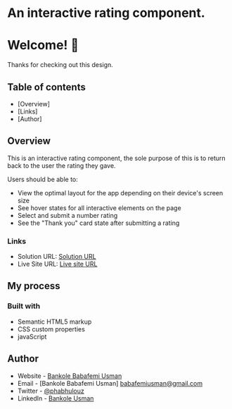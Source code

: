 # An interactive rating component.

# Welcome! 👋

Thanks for checking out this design.
 

## Table of contents

- [Overview]
- [Links]
- [Author]



## Overview

This is an interactive rating component, the sole purpose of this is to return back to the user the rating they gave.

Users should be able to:

- View the optimal layout for the app depending on their device's screen size
- See hover states for all interactive elements on the page
- Select and submit a number rating
- See the "Thank you" card state after submitting a rating


### Links

- Solution URL: [Solution URL](https://github.com/Babafemibank/project-3)
- Live Site URL: [Live site URL](https://babafemibank.github.io/project-3/)

## My process

### Built with

- Semantic HTML5 markup
- CSS custom properties
- javaScript


## Author

- Website - [Bankole Babafemi Usman](https://github.com/Babafemibank)
- Email - [Bankole Babafemi Usman] babafemiusman@gmail.com
- Twitter - [@phabhulouz](https://www.twitter.com/phabhulouz)
- LinkedIn - [Bankole Usman](https://www.linkedin.com/in/bankole-usman-099081268)

